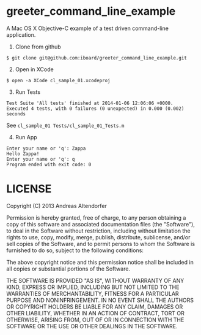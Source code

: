 greeter_command_line_example
============================

A Mac OS X Objective-C example of a test driven command-line application.


1. Clone from github

```
$ git clone git@github.com:iboard/greeter_command_line_example.git
```
2. Open in XCode

```
$ open -a XCode cl_sample_01.xcodeproj
```

3. Run Tests

```
Test Suite 'All tests' finished at 2014-01-06 12:06:06 +0000.
Executed 4 tests, with 0 failures (0 unexpected) in 0.000 (0.002) seconds
```

See `cl_sample_01 Tests/cl_sample_01_Tests.m`

4. Run App

```
Enter your name or 'q': Zappa
Hello Zappa!
Enter your name or 'q': q
Program ended with exit code: 0
```
    
    
LICENSE
=======

Copyright (C) 2013 Andreas Altendorfer

Permission is hereby granted, free of charge, to any person obtaining a copy of this software and associated 
documentation files (the "Software"), to deal in the Software without restriction, including without limitation 
the rights to use, copy, modify, merge, publish, distribute, sublicense, and/or sell copies of the Software, and 
to permit persons to whom the Software is furnished to do so, subject to the following conditions:

The above copyright notice and this permission notice shall be included in all copies or substantial portions of 
the Software.

THE SOFTWARE IS PROVIDED "AS IS", WITHOUT WARRANTY OF ANY KIND, EXPRESS OR IMPLIED, INCLUDING BUT NOT LIMITED TO 
THE WARRANTIES OF MERCHANTABILITY, FITNESS FOR A PARTICULAR PURPOSE AND NONINFRINGEMENT. IN NO EVENT SHALL THE AUTHORS 
OR COPYRIGHT HOLDERS BE LIABLE FOR ANY CLAIM, DAMAGES OR OTHER LIABILITY, WHETHER IN AN ACTION OF CONTRACT, TORT OR 
OTHERWISE, ARISING FROM, OUT OF OR IN CONNECTION WITH THE SOFTWARE OR THE USE OR OTHER DEALINGS IN THE SOFTWARE.

